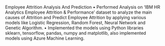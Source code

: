 Employee Attrition Analysis And Prediction
•	Performed Analysis on ‘IBM HR Analytics Employee Attrition & Performance’ dataset to analyze the main causes of Attrition and Predict Employee Attrition by applying various models like Logistic Regression, Random Forest, Neural Network and Genetic Algorithm.
•	Implemented the models using Python libraries sklearn, tensorflow, pandas, numpy and matplotlib, also implemented models using Azure Machine Learning.
